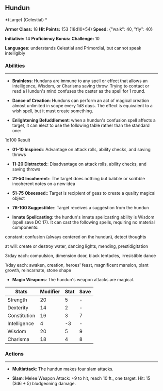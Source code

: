 ## Hundun
*(Large) (Celestial) *

**Armor Class:** 18
**Hit Points:** 153 (18d10+54)
**Speed:** {"walk": 40, "fly": 40}

**Initiative:** 14
**Proficiency Bonus:**
**Challenge:** 10

**Languages:** understands Celestial and Primordial, but cannot speak intelligibly

### Abilities
 --- 
- **Brainless**: Hunduns are immune to any spell or effect that allows an Intelligence, Wisdom, or Charisma saving throw. Trying to contact or read a Hundun's mind confuses the caster as the spell for 1 round.

- **Dance of Creation**: Hunduns can perform an act of magical creation almost unlimited in scope every 1d8 days. The effect is equivalent to a wish spell, but it must create something.

- **Enlightening Befuddlement**: when a hundun's confusion spell affects a target, it can elect to use the following table rather than the standard one:

1d100 Result

- **01-10 Inspired:**: Advantage on attack rolls, ability checks, and saving throws

- **11-20 Distracted:**: Disadvantage on attack rolls, ability checks, and saving throws

- **21-50 Incoherent:**: The target does nothing but babble or scribble incoherent notes on a new idea

- **51-75 Obsessed:**: Target is recipient of geas to create a quality magical object

- **76-100 Suggestible:**: Target receives a suggestion from the hundun

- **Innate Spellcasting**: the hundun's innate spellcasting ability is Wisdom (spell save DC 17). It can cast the following spells, requiring no material components:

constant: confusion (always centered on the hundun), detect thoughts

at will: create or destroy water, dancing lights, mending, prestidigitation

3/day each: compulsion, dimension door, black tentacles, irresistible dance

1/day each: awaken, creation, heroes' feast, magnificent mansion, plant growth, reincarnate, stone shape

- **Magic Weapons**: The hundun's weapon attacks are magical.



| Stats | Modifier | Stat | Save
| ---- | ---- | ---- | ---- |
| Strength | 20 | 5 | - |
| Dexterity | 14 | 2 | - |
| Constitution | 16 | 3 | 7 |
| Intelligence | 4 | -3 | - |
| Wisdom | 20 | 5 | 9 |
| Charisma | 18 | 4 | 8 |

### Actions
 --- 
- **Multiattack**: The hundun makes four slam attacks.

- **Slam**: Melee Weapon Attack: +9 to hit, reach 10 ft., one target. Hit: 15 (3d6 + 5) bludgeoning damage.

